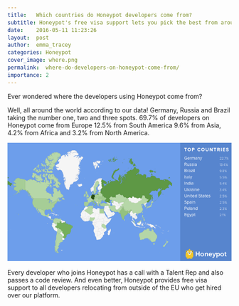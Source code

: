 ```yaml
---
title:   Which countries do Honeypot developers come from?
subtitle: Honeypot's free visa support lets you pick the best from around the world 
date:    2016-05-11 11:23:26
layout:  post
author:  emma_tracey
categories: Honeypot
cover_image: where.png
permalink:  where-do-developers-on-honeypot-come-from/
importance: 2
---
```


Ever wondered where the developers using Honeypot come from?

Well, all around the world according to our data! Germany, Russia and Brazil taking the number one, two and three spots. 69.7% of developers on Honeypot come from Europe 12.5% from South America 9.6% from Asia, 4.2% from Africa and 3.2% from North America. 

![honeypot developers](/assets/images/top-countries.png)


Every developer who joins Honeypot has a call with a Talent Rep and also passes a code review. And even better, Honeypot provides free visa support to all developers relocating from outside of the EU who get hired over our platform.  



